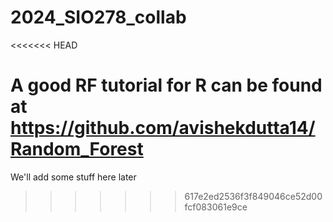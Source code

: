 # 2024_SIO278_collab
<<<<<<< HEAD

A good RF tutorial for R can be found at https://github.com/avishekdutta14/Random_Forest
=======
We'll add some stuff here later
>>>>>>> 617e2ed2536f3f849046ce52d00fcf083061e9ce
 
